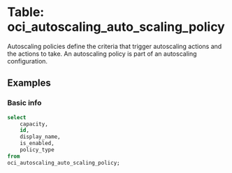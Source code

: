 # Table: oci_autoscaling_auto_scaling_policy

Autoscaling policies define the criteria that trigger autoscaling actions and the actions to take. An autoscaling policy is part of an autoscaling configuration.

## Examples

### Basic info

```sql
select
    capacity,
    id,
    display_name,
    is_enabled,
    policy_type
from
oci_autoscaling_auto_scaling_policy;
```
